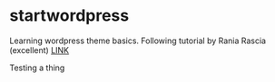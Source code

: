 # startwordpress

Learning wordpress theme basics.  Following tutorial by Rania Rascia (excellent)
[LINK](https://www.taniarascia.com/developing-a-wordpress-theme-from-scratch)

Testing a thing

